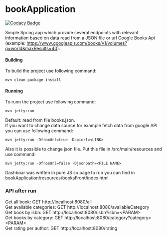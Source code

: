 # bookApplication
[![Codacy Badge](https://api.codacy.com/project/badge/Grade/baf8dd8813ad42619c20cb8683103ba1)](https://www.codacy.com?utm_source=github.com&amp;utm_medium=referral&amp;utm_content=weroniquue/bookApplication&amp;utm_campaign=Badge_Grade)

Simple Spring app which provide several endpoints with relevant information based on data read from a JSON file or url Google Books Api (example: https://www.googleapis.com/books/v1/volumes?q=world&maxResults=40).

<h4>Building</h4>
To build the project use following command:

```
mvn clean package install
```

<h4>Running</h4>
To runn the project use following command:

```
mvn jetty:run
```

Default: read from file books.json. <br>
If you want to change data source for example fetch data from google API you can use following command:
```
mvn jetty:run -DfromUrl=true -Dapiurl=<LINK>
```
Also it is possible to change json file. Put this file in /src/main/resources and use command:
```
mvn jetty:run -DfromUrl=false -Djsonpath=<FILE NAME>
```
Dashboar was written in pure JS so page to run you can find in bookApplication/resources/booksFront/index.html



<h3>API after run</h3>
Get all book: GET http://localhost:8080/all </br>
Get available categories: GET http://localhost:8080/availableCategory </br>
Get book by isbn: GET http://localhost:8080/isbn?isbn=&ltPARAM&gt </br>
Get books by category: GET http://localhost:8080/category?category=&ltPARAM&gt </br>
Get rating per author: GET http://localhost:8080/rating </br>
 
